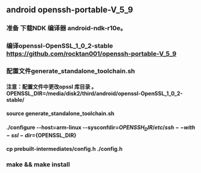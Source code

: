 ## android openssh-portable-V_5_9

### 准备 下载NDK 编译器 android-ndk-r10e。
### 编译openssl-OpenSSL_1_0_2-stable https://github.com/rocktan001/openssh-portable-V_5_9
### 配置文件generate_standalone_toolchain.sh
#### 注意：配置文件中更改opssl 库目录 。OPENSSL_DIR=/media/disk2/third/android/openssl-OpenSSL_1_0_2-stable/

#### source generate_standalone_toolchain.sh
#### ./configure --host=arm-linux --sysconfdir=${OPENSSH_DIR}/etc/ssh --with-ssl-dir=${OPENSSL_DIR}
#### cp prebuilt-intermediates/config.h ./config.h
### make && make install